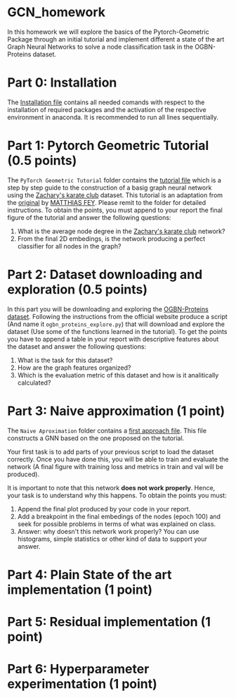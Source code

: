 # GCN_homework

In this homework we will explore the basics of the Pytorch-Geometric Package through an initial tutorial and implement different a state of the art Graph Neural Networks to solve a node classification task in the OGBN-Proteins dataset.

# Part 0: Installation

The [Installation file](deepgcn_env_install.txt) contains all needed comands with respect to the installation of required packages and the activation of the respective environment in anaconda. It is recommended to run all lines sequentially.

# Part 1: Pytorch Geometric Tutorial (0.5 points)

The `PyTorch Geometric Tutorial` folder contains the [tutorial file](https://github.com/g27182818/GCN_homework/blob/7e4b826915b055442b79ebf4c981dc50ae44a111/PyTorch%20Geometric%20Tutorial/TorchGeometric_tutorial.py) which is a step by step guide to the construction of a basig graph neural network using the [Zachary's karate club](https://en.wikipedia.org/wiki/Zachary%27s_karate_club) dataset. This tutorial is an adaptation from the [original](https://colab.research.google.com/drive/1h3-vJGRVloF5zStxL5I0rSy4ZUPNsjy8?usp=sharing#scrollTo=ci-LpZWhRJoI) by [MATTHIAS FEY](https://rusty1s.github.io/#/). Please remit to the folder for detailed instructions. To obtain the points, you must append to your report the final figure of the tutorial and answer the following questions:

1. What is the average node degree in the [Zachary's karate club](https://en.wikipedia.org/wiki/Zachary%27s_karate_club) network?
2. From the final 2D embedings, is the network producing a perfect classifier for all nodes in the graph?

# Part 2: Dataset downloading and exploration (0.5 points)

In this part you will be downloading and exploring the [OGBN-Proteins dataset](https://ogb.stanford.edu/docs/nodeprop/). Following the instructions from the official website produce a script (And name it `ogbn_proteins_explore.py`) that will download and explore the dataset (Use some of the functions learned in the tutorial). To get the points you have to append a table in your report with descriptive features about the dataset and answer the following questions:

1. What is the task for this dataset?
2. How are the graph features organized?
3. Which is the evaluation metric of this dataset and how is it analitically calculated?

# Part 3: Naive approximation (1 point)

The `Naive Aproximation` folder contains a [first approach file](https://github.com/g27182818/GCN_homework/blob/48352d34cf625421610f1a7d0681354c0fd8e7c0/Naive%20approximation/GCN_ogbn_naive.py). This file constructs a GNN based on the one proposed on the tutorial.

Your first task is to add parts of your previous script to load the dataset correctly. Once you have done this, you will be able to train and evaluate the network (A final figure with training loss and metrics in train and val will be produced).

It is important to note that this network **does not work properly**. Hence, your task is to understand why this happens. To obtain the points you must:

1. Append the final plot produced by your code in your report.
2. Add a breakpoint in the final embedings of the nodes (epoch 100) and seek for possible problems in terms of what was explained on class.
3. Answer: why doesn't this network work properly? You can use histograms, simple statistics or other kind of data to support your answer.
 

# Part 4: Plain State of the art implementation (1 point)

# Part 5: Residual implementation (1 point)

# Part 6: Hyperparameter experimentation (1 point)
